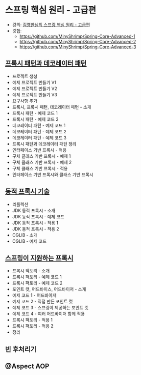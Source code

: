 # 스프링 핵심 원리 - 고급편

* 강의:
  [김영한님의 스프링 핵심 원리 - 고급편](https://www.inflearn.com/course/%EC%8A%A4%ED%94%84%EB%A7%81-%ED%95%B5%EC%8B%AC-%EC%9B%90%EB%A6%AC-%EA%B3%A0%EA%B8%89%ED%8E%B8/dashboard)
* 깃헙:
    * https://github.com/MinyShrimp/Spring-Core-Advanced-1
    * https://github.com/MinyShrimp/Spring-Core-Advanced-2
    * https://github.com/MinyShrimp/Spring-Core-Advanced-3

## [프록시 패턴과 데코레이터 패턴](강의/4강)

* 프로젝트 생성
* 예제 프로젝트 만들기 V1
* 예제 프로젝트 만들기 V2
* 예제 프로젝트 만들기 V3
* 요구사항 추가
* 프록시, 프록시 패턴, 데코레이터 패턴 - 소개
* 프록시 패턴 - 예제 코드 1
* 프록시 패턴 - 예제 코드 2
* 데코레이터 패턴 - 예제 코드 1
* 데코레이터 패턴 - 예제 코드 2
* 데코레이터 패턴 - 예제 코드 3
* 프록시 패턴과 데코레이터 패턴 정리
* 인터페이스 기반 프록시 - 적용
* 구체 클래스 기반 프록시 - 예제 1
* 구체 클래스 기반 프록시 - 예제 2
* 구체 클래스 기반 프록시 - 적용
* 인터페이스 기반 프록시와 클래스 기반 프록시

## [동적 프록시 기술](강의/5강)

* 리플렉션
* JDK 동적 프록시 - 소개
* JDK 동적 프록시 - 예제 코드
* JDK 동적 프록시 - 적용 1
* JDK 동적 프록시 - 적용 2
* CGLIB - 소개
* CGLIB - 예제 코드

## [스프링이 지원하는 프록시](강의/6강)

* 프록시 팩토리 - 소개
* 프록시 팩토리 - 예제 코드 1
* 프록시 팩토리 - 예제 코드 2
* 포인트 컷, 어드바이스, 어드바이저 - 소개
* 예제 코드 1 - 어드바이저
* 예제 코드 2 - 직접 만든 포인트 컷
* 예제 코드 3 - 스프링이 제공하는 포인트 컷
* 예제 코드 4 - 여러 어드바이저 함께 적용
* 프록시 팩토리 - 적용 1
* 프록시 팩토리 - 적용 2
* 정리

## 빈 후처리기

## @Aspect AOP